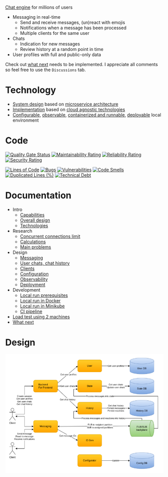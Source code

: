 [Chat engine](docs/intro-capabilities.md) for millions of users

* Messaging in real-time
  - Send and receive messages, (un)react with emojis
  - Notifications when a message has been processed
  - Multiple clients for the same user
* Chats
  - Indication for new messages
  - Review history at a random point in time
* User profiles with full and public-only data

Check out [what next](docs/what-next.md) needs to be implemented. I appreciate all comments so feel free to use the `Discussions` tab.

# Technology

* [System design](docs/intro-design.md) based on [microservice architecture](https://microservices.io/)
* [Implementation](source/) based on [cloud agnostic technologies](docs/intro-technologies.md)
* [Configurable](docs/design-configuration.md), [observable](docs/design-observability.md), [containerized and runnable](docs/dev-run-prerequisites.md), [deployable](docs/design-deployment.md) local environment

# Code

[![Quality Gate Status](https://sonarcloud.io/api/project_badges/measure?project=cvetomir-todorov_CecoChat&metric=alert_status)](https://sonarcloud.io/dashboard?id=cvetomir-todorov_CecoChat)
[![Maintainability Rating](https://sonarcloud.io/api/project_badges/measure?project=cvetomir-todorov_CecoChat&metric=sqale_rating)](https://sonarcloud.io/dashboard?id=cvetomir-todorov_CecoChat)
[![Reliability Rating](https://sonarcloud.io/api/project_badges/measure?project=cvetomir-todorov_CecoChat&metric=reliability_rating)](https://sonarcloud.io/dashboard?id=cvetomir-todorov_CecoChat)
[![Security Rating](https://sonarcloud.io/api/project_badges/measure?project=cvetomir-todorov_CecoChat&metric=security_rating)](https://sonarcloud.io/dashboard?id=cvetomir-todorov_CecoChat)

[![Lines of Code](https://sonarcloud.io/api/project_badges/measure?project=cvetomir-todorov_CecoChat&metric=ncloc)](https://sonarcloud.io/dashboard?id=cvetomir-todorov_CecoChat)
[![Bugs](https://sonarcloud.io/api/project_badges/measure?project=cvetomir-todorov_CecoChat&metric=bugs)](https://sonarcloud.io/dashboard?id=cvetomir-todorov_CecoChat)
[![Vulnerabilities](https://sonarcloud.io/api/project_badges/measure?project=cvetomir-todorov_CecoChat&metric=vulnerabilities)](https://sonarcloud.io/dashboard?id=cvetomir-todorov_CecoChat)
[![Code Smells](https://sonarcloud.io/api/project_badges/measure?project=cvetomir-todorov_CecoChat&metric=code_smells)](https://sonarcloud.io/dashboard?id=cvetomir-todorov_CecoChat)
[![Duplicated Lines (%)](https://sonarcloud.io/api/project_badges/measure?project=cvetomir-todorov_CecoChat&metric=duplicated_lines_density)](https://sonarcloud.io/dashboard?id=cvetomir-todorov_CecoChat)
[![Technical Debt](https://sonarcloud.io/api/project_badges/measure?project=cvetomir-todorov_CecoChat&metric=sqale_index)](https://sonarcloud.io/dashboard?id=cvetomir-todorov_CecoChat)

# Documentation

* Intro
  - [Capabilities](docs/intro-capabilities.md)
  - [Overall design](docs/intro-design.md)
  - [Technologies](docs/intro-technologies.md)
* Research
  - [Concurrent connections limit](docs/research-connection-limit.md)
  - [Calculations](docs/research-calculations.md)
  - [Main problems](docs/research-main-problems.md)
* Design
  - [Messaging](docs/design-messaging.md)
  - [User chats, chat history](docs/design-state-history.md)
  - [Clients](docs/design-clients.md)
  - [Configuration](docs/design-configuration.md)
  - [Observability](docs/design-observability.md)
  - [Deployment](docs/design-deployment.md)
* Development
  - [Local run prerequisites](docs/dev-run-prerequisites.md)
  - [Local run in Docker](docs/dev-run-docker.md)
  - [Local run in Minikube](docs/dev-run-minikube.md)
  - [CI pipeline](docs/dev-ci.md)
* [Load test using 2 machines](docs/load-test.md)
* [What next](docs/what-next.md)

# Design

![Design](docs/images/cecochat-01-overall.png)
